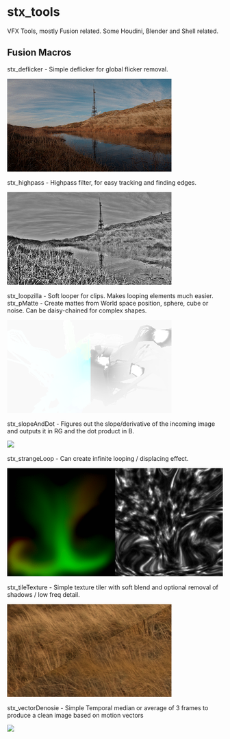 # stx_tools

VFX Tools, mostly Fusion related. Some Houdini, Blender and Shell related.

## Fusion Macros 
stx_deflicker     - Simple deflicker for global flicker removal. <br>
<p align="left">
  <img src="images/deflicker.gif"/>
</p>
stx_highpass      - Highpass filter, for easy tracking and finding edges. <br>
<p align="left">
  <img src="images/highpass1001.png"/>
</p>
stx_loopzilla     - Soft looper for clips. Makes looping elements much easier. <br>
stx_pMatte        - Create mattes from World space position, sphere, cube or noise. Can be daisy-chained for complex shapes. <br>
<p align="left">
  <img src="images/pmatte.png"/>
</p>
stx_slopeAndDot   - Figures out the slope/derivative of the incoming image and outputs it in RG and the dot product in B. <br>
<p align="left">
  <img src="images/slope.gif"/>
</p>
stx_strangeLoop   - Can create infinite looping / displacing effect. <br>
<p align="left">
  <img src="images/strange.gif"/>
</p>
stx_tileTexture   - Simple texture tiler with soft blend and optional removal of shadows / low freq detail. <br>
<p align="left">
  <img src="images/texturetiler.png"/>
</p>
stx_vectorDenosie - Simple Temporal median or average of 3 frames to produce a clean image based on motion vectors <br>
<p align="left">
  <img src="images/vectorDenoise.gif"/>
</p>
